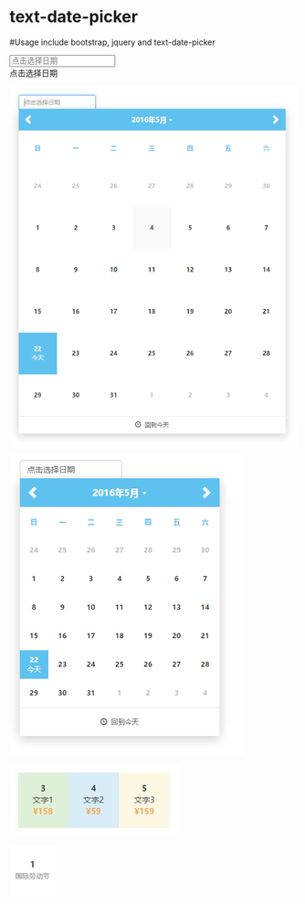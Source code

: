 # text-date-picker

#Usage
include bootstrap, jquery and text-date-picker
  <link rel="stylesheet" href="assets/bootstrap.min.css" />
  <link rel="stylesheet" href="assets/date-picker-style.css">
  <script src="js/jquery-1.12.3.min.js"></script>
  <script src="js/bootstrap.min.js"></script>
  <script src="js/text-date-picker.js"></script>

  <input id="DatePicker-js" class="form-control date-picker-input" type="text" name="yourname" placeholder="点击选择日期" />

  <div id="DatePicker1-js" class="form-control date-picker-input" style="width:179px;">
    点击选择日期
  </div>

  <script>
  
    $("#DatePicker-js").textDatePicker();
  
  </script>

![TextDatePickerBig](https://raw.githubusercontent.com/the514/text-date-picker/master/assets/img/big-date-picker.png)

  <script>
  
    $("#DatePicker1-js").textDatePicker({"templet":"small"});
  
  </script>

![TextDatePickerSmall](https://raw.githubusercontent.com/the514/text-date-picker/master/assets/img/small.png)

  <script>
  
    $("#DatePicker-js").textDatePicker({

      setDaysInfo:[
        {"Date":"2016-05-03","Price":"158","Style":"background:#dff0d8;","Text":"文字1"},
        {"Date":"2016-05-04","Price":"59","Style":"background:#d9edf7;","Text":"文字2"},
        {"Date":"2016-05-05","Price":"159","Style":"background:#fcf8e3;","Text":"文字3"}
      ],
  
    });
  
  </script>

![TextDatePickerSmall](https://raw.githubusercontent.com/the514/text-date-picker/master/assets/img/day-info.png)

  <script>
  
    $("#DatePicker-js").textDatePicker({

      festival:[
        {"Month":"5","Day":"1", "Name":"国际劳动节"}
      ]
  
    });
  
  </script>

![TextDatePickerSmall](https://raw.githubusercontent.com/the514/text-date-picker/master/assets/img/day-festival.png)